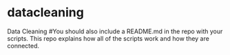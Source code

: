 # datacleaning
Data Cleaning
#You should also include a README.md in the repo with your scripts. This repo explains how all of the scripts work and how they are connected.  

